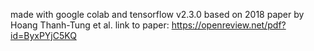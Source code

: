 made with google colab and tensorflow v2.3.0
based on 2018 paper by Hoang Thanh-Tung et al.
link to paper: https://openreview.net/pdf?id=ByxPYjC5KQ
